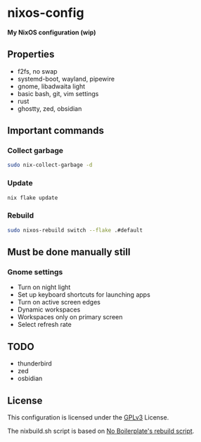 # nixos-config

**My NixOS configuration (wip)**

## Properties

- f2fs, no swap
- systemd-boot, wayland, pipewire
- gnome, libadwaita light
- basic bash, git, vim settings
- rust
- ghostty, zed, obsidian

## Important commands

### Collect garbage

```bash
sudo nix-collect-garbage -d
```

### Update

```bash
nix flake update
```

### Rebuild

```bash
sudo nixos-rebuild switch --flake .#default
```

## Must be done manually still

### Gnome settings

- Turn on night light
- Set up keyboard shortcuts for launching apps
- Turn on active screen edges
- Dynamic workspaces
- Workspaces only on primary screen
- Select refresh rate

## TODO

- thunderbird
- zed
- osbidian

## License

This configuration is licensed under the [GPLv3](https://github.com/chrisinick/ideapad-mode/blob/master/LICENSE.txt) License.

The nixbuild.sh script is based on [No Boilerplate's rebuild script](https://github.com/0atman/noboilerplate/blob/main/scripts/38-nixos.md#dont-use-nix-env).

